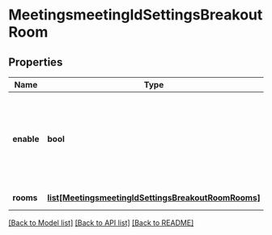 # MeetingsmeetingIdSettingsBreakoutRoom

## Properties
Name | Type | Description | Notes
------------ | ------------- | ------------- | -------------
**enable** | **bool** | Set this field&#x27;s value to &#x60;true&#x60; to enable the [breakout room pre-assign](https://support.zoom.us/hc/en-us/articles/360032752671-Pre-assigning-participants-to-breakout-rooms#h_36f71353-4190-48a2-b999-ca129861c1f4) option. | [optional] 
**rooms** | [**list[MeetingsmeetingIdSettingsBreakoutRoomRooms]**](MeetingsmeetingIdSettingsBreakoutRoomRooms.md) | Create room(s). | [optional] 

[[Back to Model list]](../README.md#documentation-for-models) [[Back to API list]](../README.md#documentation-for-api-endpoints) [[Back to README]](../README.md)

